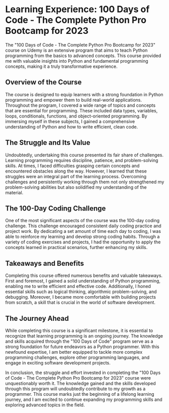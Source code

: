 # Learning Experience: 100 Days of Code - The Complete Python Pro Bootcamp for 2023

The "100 Days of Code - The Complete Python Pro Bootcamp for 2023" course on Udemy is an extensive program that aims to teach Python programming from the basics to advanced concepts. This course provided me with valuable insights into Python and fundamental programming concepts, making it a truly transformative experience.

## Overview of the Course
The course is designed to equip learners with a strong foundation in Python programming and empower them to build real-world applications. Throughout the program, I covered a wide range of topics and concepts that are essential for programming. These included data types, variables, loops, conditionals, functions, and object-oriented programming. By immersing myself in these subjects, I gained a comprehensive understanding of Python and how to write efficient, clean code.

## The Struggle and Its Value
Undoubtedly, undertaking this course presented its fair share of challenges. Learning programming requires discipline, patience, and problem-solving skills. At times, I faced difficulties grasping certain concepts and encountered obstacles along the way. However, I learned that these struggles were an integral part of the learning process. Overcoming challenges and persistently working through them not only strengthened my problem-solving abilities but also solidified my understanding of the material.

## The 100-Day Coding Challenge
One of the most significant aspects of the course was the 100-day coding challenge. This challenge encouraged consistent daily coding practice and project work. By dedicating a set amount of time each day to coding, I was able to reinforce my learning and develop strong coding habits. Through a variety of coding exercises and projects, I had the opportunity to apply the concepts learned in practical scenarios, further enhancing my skills.

## Takeaways and Benefits
Completing this course offered numerous benefits and valuable takeaways. First and foremost, I gained a solid understanding of Python programming, enabling me to write efficient and effective code. Additionally, I honed essential skills such as logical thinking, algorithmic problem-solving, and debugging. Moreover, I became more comfortable with building projects from scratch, a skill that is crucial in the world of software development.

## The Journey Ahead
While completing this course is a significant milestone, it is essential to recognize that learning programming is an ongoing journey. The knowledge and skills acquired through the "100 Days of Code" program serve as a strong foundation for future endeavors as a Python programmer. With this newfound expertise, I am better equipped to tackle more complex programming challenges, explore other programming languages, and engage in exciting software development projects.

In conclusion, the struggle and effort invested in completing the "100 Days of Code - The Complete Python Pro Bootcamp for 2023" course were unquestionably worth it. The knowledge gained and the skills developed through this program will undoubtedly contribute to my growth as a programmer. This course marks just the beginning of a lifelong learning journey, and I am excited to continue expanding my programming skills and exploring advanced topics in the field.
